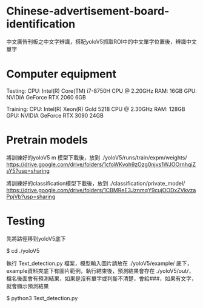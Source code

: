 # Chinese-advertisement-board-identification
中文廣告刊板之中文字辨識，搭配yoloV5抓取ROI中的中文單字位置後，辨識中文單字

# Computer equipment
Testing:
CPU: Intel(R) Core(TM) i7-8750H CPU @ 2.20GHz
RAM: 16GB
GPU: NVIDIA GeForce RTX 2060 6GB

Training:
CPU: Intel(R) Xeon(R) Gold 5218 CPU @ 2.30GHz
RAM: 128GB
GPU: NVIDIA GeForce RTX 3090 24GB

# Pretrain models
將訓練好的yoloV5 m 模型下載後，放到 ./yoloV5/runs/train/expm/weights/
https://drive.google.com/drive/folders/1cfoWKvoh9zOzg0njvs1WJOOrnhqiZsY5?usp=sharing

將訓練好的classification模型下載後，放到 ./classification/private_model/
https://drive.google.com/drive/folders/1CBMReE3JznmqY9cujOODxZVkvzaPpjVb?usp=sharing

# Testing
先將路徑移到yoloV5底下

$ cd ./yoloV5

執行 Text_detection.py 檔案，模型輸入圖片請放在 ./yoloV5/example/ 底下，example資料夾底下有圖片範例，執行結束後，預測結果會存在 ./yoloV5/out/，檔名後面會有預測結果，如果是沒有單字或判斷不清楚，會給###，如果有文字，就會顯示預測結果

$ python3 Text_detection.py



